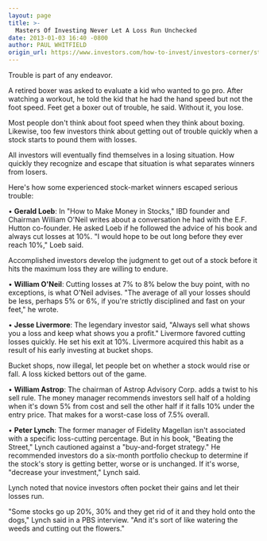 ```yaml
---
layout: page
title: >-
  Masters Of Investing Never Let A Loss Run Unchecked
date: 2013-01-03 16:40 -0800
author: PAUL WHITFIELD
origin_url: https://www.investors.com/how-to-invest/investors-corner/stock-market-investment-experts-cut-losses/
---
```


Trouble is part of any endeavor.

A retired boxer was asked to evaluate a kid who wanted to go pro. After watching a workout, he told the kid that he had the hand speed but not the foot speed. Feet get a boxer out of trouble, he said. Without it, you lose.

Most people don't think about foot speed when they think about boxing. Likewise, too few investors think about getting out of trouble quickly when a stock starts to pound them with losses.

All investors will eventually find themselves in a losing situation. How quickly they recognize and escape that situation is what separates winners from losers.

Here's how some experienced stock-market winners escaped serious trouble:

• **Gerald Loeb**: In "How to Make Money in Stocks," IBD founder and Chairman William O'Neil writes about a conversation he had with the E.F. Hutton co-founder. He asked Loeb if he followed the advice of his book and always cut losses at 10%. "I would hope to be out long before they ever reach 10%," Loeb said.

Accomplished investors develop the judgment to get out of a stock before it hits the maximum loss they are willing to endure.

• **William O'Neil**: Cutting losses at 7% to 8% below the buy point, with no exceptions, is what O'Neil advises. "The average of all your losses should be less, perhaps 5% or 6%, if you're strictly disciplined and fast on your feet," he wrote.

• **Jesse Livermore**: The legendary investor said, "Always sell what shows you a loss and keep what shows you a profit." Livermore favored cutting losses quickly. He set his exit at 10%. Livermore acquired this habit as a result of his early investing at bucket shops.

Bucket shops, now illegal, let people bet on whether a stock would rise or fall. A loss kicked bettors out of the game.

• **William Astrop**: The chairman of Astrop Advisory Corp. adds a twist to his sell rule. The money manager recommends investors sell half of a holding when it's down 5% from cost and sell the other half if it falls 10% under the entry price. That makes for a worst-case loss of 7.5% overall.

• **Peter Lynch**: The former manager of Fidelity Magellan isn't associated with a specific loss-cutting percentage. But in his book, "Beating the Street," Lynch cautioned against a "buy-and-forget strategy." He recommended investors do a six-month portfolio checkup to determine if the stock's story is getting better, worse or is unchanged. If it's worse, "decrease your investment," Lynch said.

Lynch noted that novice investors often pocket their gains and let their losses run.

"Some stocks go up 20%, 30% and they get rid of it and they hold onto the dogs," Lynch said in a PBS interview. "And it's sort of like watering the weeds and cutting out the flowers."
